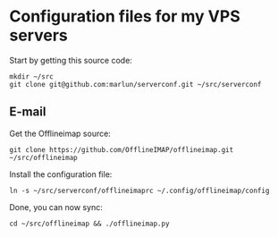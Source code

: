 # Configuration files for my VPS servers

Start by getting this source code:

	mkdir ~/src
	git clone git@github.com:marlun/serverconf.git ~/src/serverconf

## E-mail

Get the Offlineimap source:

	git clone https://github.com/OfflineIMAP/offlineimap.git ~/src/offlineimap

Install the configuration file:

	ln -s ~/src/serverconf/offlineimaprc ~/.config/offlineimap/config

Done, you can now sync:

	cd ~/src/offlineimap && ./offlineimap.py
